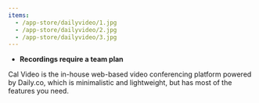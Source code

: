 ```yaml
---
items:
  - /app-store/dailyvideo/1.jpg
  - /app-store/dailyvideo/2.jpg
  - /app-store/dailyvideo/3.jpg
---
```


- **Recordings require a team plan**

Cal Video is the in-house web-based video conferencing platform powered by Daily.co, which is minimalistic and lightweight, but has most of the features you need.
